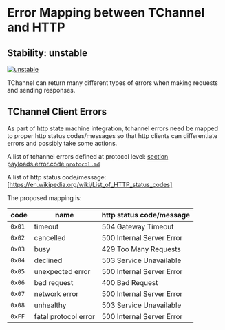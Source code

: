 # Error Mapping between TChannel and HTTP

## Stability: unstable

[![unstable](http://badges.github.io/stability-badges/dist/unstable.svg)](http://github.com/badges/stability-badges)

TChannel can return many different types of errors when making requests and
sending responses.

## TChannel Client Errors

As part of http state machine integration, tchannel errors need be mapped to
proper http status codes/messages so that http clients can differentiate errors
and possibly take some actions.

A list of tchannel errors defined at protocol level:
[section payloads.error.code `protocol.md`](protocol.md)

A list of http status code/message:
[https://en.wikipedia.org/wiki/List_of_HTTP_status_codes]

The proposed mapping is:

| code   | name                 | http status code/message
| ------ | -------------------- | -------------------------
| `0x01` | timeout              | 504 Gateway Timeout
| `0x02` | cancelled            | 500 Internal Server Error
| `0x03` | busy                 | 429 Too Many Requests
| `0x04` | declined             | 503 Service Unavailable
| `0x05` | unexpected error     | 500 Internal Server Error
| `0x06` | bad request          | 400 Bad Request
| `0x07` | network error        | 500 Internal Server Error
| `0x08` | unhealthy            | 503 Service Unavailable
| `0xFF` | fatal protocol error | 500 Internal Server Error
